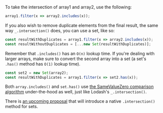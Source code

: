 To take the intersection of array1 and array2, use the following:

```javascript
array1.filter(x => array2.includes(x));
```

If you also wish to remove duplicate elements from the final result, the same way `_.intersection()` does, you can use a set, like so:

```javascript
const resultWithDuplicates = array1.filter(x => array2.includes(x));
const resultWithoutDuplicates = [...new Set(resultWithDuplicates)];
```

Remember that `.includes()` has an `O(n)` lookup time. If you're dealing with larger arrays, make sure to convert the second array into a set (a set's `.has()` method has `O(1)` lookup time).

```javascript
const set2 = new Set(array2);
const resultWithDuplicates = array1.filter(x => set2.has(x));
```

Both `array.includes()` and `set.has()` use [the SameValueZero comparison algorithm](https://developer.mozilla.org/en-US/docs/Web/JavaScript/Equality_comparisons_and_sameness#same-value-zero_equality) under-the-hood as well, just like Lodash's `_.intersection()`.

There is [an upcoming proposal](https://github.com/tc39/proposal-set-methods) that will introduce a native `.intersection()` method for sets.
